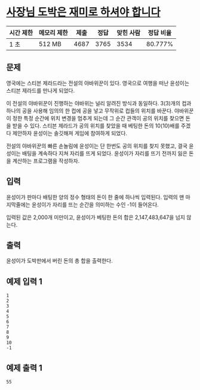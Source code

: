 # [사장님 도박은 재미로 하셔야 합니다](https://www.acmicpc.net/problem/23795)

| 시간 제한 | 메모리 제한 | 제출 | 정답 | 맞힌 사람 | 정답 비율 |
| --- | --- | --- | --- | --- | --- |
| 1 초 | 512 MB | 4687 | 3765 | 3534 | 80.777% |

## 문제

영국에는 스티븐 제라드라는 전설의 야바위꾼이 있다. 영국으로 여행을 떠난 윤성이는 스티븐 제라드를 만나게 되었다.

이 전설의 야바위꾼이 진행하는 야바위는 널리 알려진 방식과 동일하다. 3\(3\)개의 컵과 하나의 공을 사용해 임의의 한 컵에 공을 넣고 무작위로 컵들의 위치를 바꾼다. 야바위꾼이 정한 특정 순간에 위치 변경을 멈추게 되는데 그 순간 관객이 공의 위치를 찾으면 돈을 받을 수 있다. 스티븐 제라드가 공의 위치를 찾았을 때 베팅한 돈의 10\(10\)배를 주겠다 제안하자 윤성이는 솔깃해져 게임에 참여하게 되었다.

전설의 야바위꾼의 빠른 손놀림에 윤성이는 단 한번도 공의 위치를 찾지 못했고, 결국 윤성이는 배팅을 계속하다 지쳐 자리를 뜨게 되었다. 윤성이가 자리를 뜨기 전까지 잃은 돈을 계산하는 프로그램을 작성하자.

## 입력

윤성이가 판마다 배팅한 양의 정수 형태의 돈이 한 줄에 하나씩 입력된다. 입력의 맨 마지막줄에는 윤성이가 자리를 뜨는 순간을 의미하는 수인 -1이 들어온다.

입력된 값은 2,000개 미만이고, 윤성이가 베팅한 돈의 합은 2,147,483,647을 넘지 않는다.

## 출력

윤성이가 도박판에서 버린 돈의 총 합을 출력한다.

## 예제 입력 1

```
1
2
3
4
5
6
7
8
9
10
-1

```

## 예제 출력 1

```
55
```

